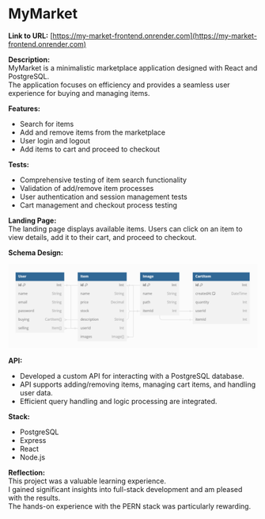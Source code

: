 # MyMarket

**Link to URL:** [https://my-market-frontend.onrender.com](https://my-market-frontend.onrender.com)

**Description:**  
MyMarket is a minimalistic marketplace application designed with React and PostgreSQL.  
The application focuses on efficiency and provides a seamless user experience for buying and managing items.

**Features:**
- Search for items
- Add and remove items from the marketplace
- User login and logout
- Add items to cart and proceed to checkout

**Tests:**
- Comprehensive testing of item search functionality
- Validation of add/remove item processes
- User authentication and session management tests
- Cart management and checkout process testing

**Landing Page:**  
The landing page displays available items. Users can click on an item to view details, add it to their cart, and proceed to checkout.

**Schema Design:**

<img src="schema-design.png"></img>

**API:**
- Developed a custom API for interacting with a PostgreSQL database.
- API supports adding/removing items, managing cart items, and handling user data.
- Efficient query handling and logic processing are integrated.

**Stack:**
- PostgreSQL
- Express
- React
- Node.js

**Reflection:**  
This project was a valuable learning experience.  
I gained significant insights into full-stack development and am pleased with the results.  
The hands-on experience with the PERN stack was particularly rewarding.
